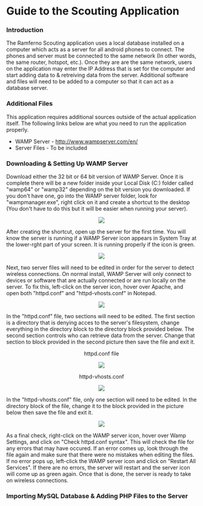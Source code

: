 # Guide to the Scouting Application
### Introduction
The Ramferno Scouting application uses a local database installed on a computer which acts as a server for all android phones to connect. The phones and server must be connected to the same network (In other words, the same router, hotspot, etc.). Once they are are the same network, users on the application may enter the IP Address that is set for the computer and start adding data to & retreiving data from the server. Additional software and files will need to be added to a computer so that it can act as a database server.

### Additional Files
This application requires additional sources outside of the actual application itself. The following links below are what you need to run the application properly.
* WAMP Server - http://www.wampserver.com/en/
* Server Files - To be included

### Downloading & Setting Up WAMP Server
Download either the 32 bit or 64 bit version of WAMP Server. Once it is complete there will be a new folder inside your Local Disk (C:) folder called "wamp64" or "wamp32" depending on the bit version you downloaded. If you don't have one, go into the WAMP server folder, look for "wampmanager.exe", right click on it and create a shortcut to the desktop (You don't have to do this but it will be easier when running your server).

<p align="center">
  <img src="http://i.imgur.com/WGzNWuA.png">
</p>

After creating the shortcut, open up the server for the first time. You will know the server is running if a WAMP Server icon appears in System Tray at the lower-rght part of your screen. It is running properly if the icon is green. 

<p align="center">
  <img src="http://i.imgur.com/jT4MkWE.png">
</p>

Next, two server files will need to be edited in order for the server to detect wireless connections. On normal install, WAMP Server will only connect to devices or software that are actually connected or are run locally on the server. To fix this, left-click on the server icon, hover over Apache, and open both "httpd.conf" and "httpd-vhosts.conf" in Notepad.

<p align="center">
  <img src="http://i.imgur.com/b3xggCi.png">
</p>

In the "httpd.conf" file, two sections will need to be edited. The first section is a directory that is denying acces to the server's filesystem, change everything in the directory block to the directory block provided below. The second section controls who can retrieve data from the server. Change that section to block provided in the second picture then save the file and exit it.

<p align="center" >httpd.conf file</p>
<p align="center">
  <img src="http://i.imgur.com/dmtTESV.png">
</p>
<p></p>
<p align="center">httpd-vhosts.conf</p>
<p align="center">
  <img src="http://i.imgur.com/VNicbGS.png">
</p>

In the "httpd-vhosts.conf" file, only one section will need to be edited. In the directory block of the file, change it to the block provided in the picture below then save the file and exit it.

<p align="center">
  <img src="http://i.imgur.com/r2wKG9C.png">
</p>

As a final check, right-click on the WAMP server icon, hover over Wamp Settings, and click on "Check httpd.conf syntax". This will check the file for any errors that may have occured. If an error comes up, look through the file again and make sure that there were no mistakes when editing the files. If no error pops up, left-click the WAMP server icon and click on "Restart All Services". If there are no errors, the server will restart and the server icon will come up as green again. Once that is done, the server is ready to take on wireless connections.

### Importing MySQL Database & Adding PHP Files to the Server
